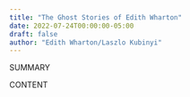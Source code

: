 ```yaml
---
title: "The Ghost Stories of Edith Wharton"
date: 2022-07-24T00:00:00-05:00
draft: false
author: "Edith Wharton/Laszlo Kubinyi"
---
```


SUMMARY

<!--more-->

CONTENT